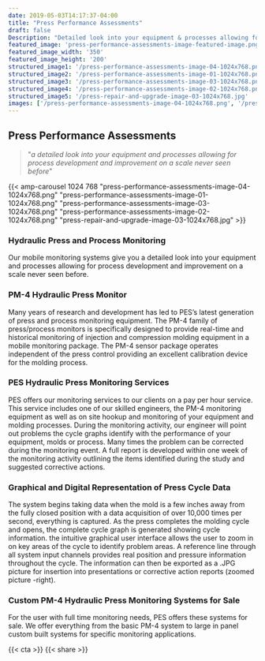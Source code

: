 ```yaml
---
date: 2019-05-03T14:17:37-04:00
title: "Press Performance Assessments"
draft: false
Description: "Detailed look into your equipment & processes allowing for process development and improvement..."
featured_image: 'press-performance-assessments-image-featured-image.png'
featured_image_width: '350'
featured_image_height: '200'
structured_image1: '/press-performance-assessments-image-04-1024x768.png'
structured_image2: '/press-performance-assessments-image-01-1024x768.png'
structured_image3: '/press-performance-assessments-image-03-1024x768.png'
structured_image4: '/press-performance-assessments-image-02-1024x768.png'
structured_image5: '/press-repair-and-upgrade-image-03-1024x768.jpg'
images: ['/press-performance-assessments-image-04-1024x768.png', '/press-performance-assessments-image-01-1024x768.png', '/press-performance-assessments-image-03-1024x768.png', '/press-performance-assessments-image-02-1024x768.png', '/press-repair-and-upgrade-image-03-1024x768.jpg']
---
```


## **Press Performance Assessments**

> "*a detailed look into your equipment and processes allowing for process development and improvement on a scale never seen before*"

{{< amp-carousel 1024 768 "press-performance-assessments-image-04-1024x768.png" "press-performance-assessments-image-01-1024x768.png" "press-performance-assessments-image-03-1024x768.png" "press-performance-assessments-image-02-1024x768.png" "press-repair-and-upgrade-image-03-1024x768.jpg" >}}

### Hydraulic Press and Process Monitoring

Our mobile monitoring systems give you a detailed look into your equipment and processes allowing for process development and improvement on a scale never seen before.

### PM-4 Hydraulic Press Monitor

Many years of research and development has led to PES’s latest generation of press and process monitoring equipment. The PM-4 family of press/process monitors is specifically designed to provide real-time and historical monitoring of injection and compression molding equipment in a mobile monitoring package. The PM-4 sensor package operates independent of the press control providing an excellent calibration device for the molding process.

### PES Hydraulic Press Monitoring Services

PES offers our monitoring services to our clients on a pay per hour service. This service includes one of our skilled engineers, the PM-4 monitoring equipment as well as on site hookup and monitoring of your equipment and molding processes. During the monitoring activity, our engineer will point out problems the cycle graphs identify with the performance of your equipment, molds or process. Many times the problem can be corrected during the monitoring event. A full report is developed within one week of the monitoring activity outlining the items identified during the study and suggested corrective actions.

### Graphical and Digital Representation of Press Cycle Data

The system begins taking data when the mold is a few inches away from the fully closed position with a data acquisition of over 10,000 times per second, everything is captured. As the press completes the molding cycle and opens, the complete cycle graph is generated showing cycle information. the intuitive graphical user interface allows the user to zoom in on key areas of the cycle to identify problem areas. A reference line through all system input channels provides real position and pressure information throughout the cycle. The information can then be exported as a .JPG picture for insertion into presentations or corrective action reports (zoomed picture -right).

### Custom PM-4 Hydraulic Press Monitoring Systems for Sale

For the user with full time monitoring needs, PES offers these systems for sale. We offer everything from the basic PM-4 system to large in panel custom built systems for specific monitoring applications.

{{< cta >}}
{{< share >}}